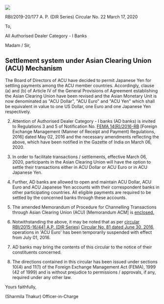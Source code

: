 ![](_page_0_Picture_0.jpeg)

RBI/2019-20/177 A. P. (DIR Series) Circular No. 22 March 17, 2020

To,

All Authorised Dealer Category - I Banks

Madam / Sir,

## **Settlement system under Asian Clearing Union (ACU) Mechanism**

The Board of Directors of ACU have decided to permit Japanese Yen for settling payments among the ACU member countries. Accordingly, clause (a) and (b) of Article IV of the General Provisions of Agreement establishing the Asian Clearing Union have been revised and the Asian Monetary Unit is now denominated as "ACU Dollar", "ACU Euro" and "ACU Yen" which shall be equivalent in value to one US Dollar, one Euro and one Japanese Yen respectively.

2. Attention of Authorised Dealer Category - I banks (AD banks) is invited to Regulations 3 and 5 of Notification No. [FEMA 14\(R\)/2016-RB](https://www.rbi.org.in/Scripts/NotificationUser.aspx?Id=10392&Mode=0) [Foreign Exchange Management (Manner of Receipt and Payment) Regulations, 2016] dated May 02, 2016 and the necessary amendments reflecting the above, which have been notified in the Gazette of India on March 06, 2020.

3. In order to facilitate transactions / settlements, effective March 06, 2020, participants in the Asian Clearing Union will have the option to settle their transactions either in ACU Dollar or ACU Euro or in ACU Japanese Yen.

4. Further, AD banks are allowed to open and maintain ACU Dollar, ACU Euro and ACU Japanese Yen accounts with their correspondent banks in other participating countries. All eligible payments are required to be settled by the concerned banks through these accounts.

5. The amended Memorandum of Procedure for Channelling Transactions through Asian Clearing Union (ACU) [Memorandum ACM] is [enclosed.](https://rbidocs.rbi.org.in/rdocs/content/pdfs/22APDIR17032020.pdf)

6. Notwithstanding the above, it may be noted that as per [circular RBI/2015-16/441 A.P. \(DIR Series\)](https://www.rbi.org.in/Scripts/NotificationUser.aspx?Id=10473&Mode=0)  [Circular No. 81 dated June 30, 2016,](https://www.rbi.org.in/Scripts/NotificationUser.aspx?Id=10473&Mode=0) operations in 'ACU Euro' has been temporarily suspended with effect from July 01, 2016.

7. AD banks may bring the contents of this circular to the notice of their constituents concerned.

8. The directions contained in this circular has been issued under sections 10(4) and 11(1) of the Foreign Exchange Management Act (FEMA), 1999 (42 of 1999) and is without prejudice to permissions / approvals, if any, required under any other law.

Yours faithfully,

(Sharmila Thakur) Officer-in-Charge